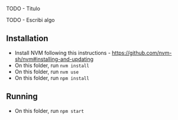TODO - Titulo

TODO - Escribi algo

## Installation

- Install NVM following this instructions - https://github.com/nvm-sh/nvm#installing-and-updating
- On this folder, run `nvm install`
- On this folder, run `nvm use`
- On this folder, run `npm install`

## Running

- On this folder, run `npm start`